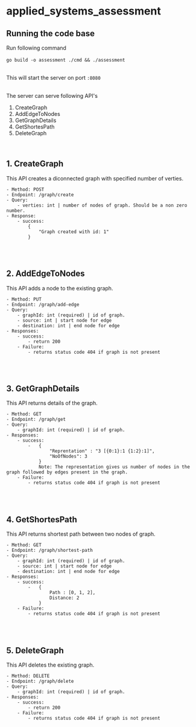 # applied_systems_assessment

## Running the code base

Run following command <br></br>
`go build -o assessment ./cmd && ./assessment` <br></br>

This will start the server on port `:8080` <br> </br>

The server can serve following API's <br>

1. CreateGraph
2. AddEdgeToNodes
3. GetGraphDetails
4. GetShortesPath
5. DeleteGraph

<br>
<h2>
    1. CreateGraph
</h2>

This API creates a diconnected graph with specified number of verties.

```
- Method: POST
- Endpoint: /graph/create
- Query:
    - verties: int | number of nodes of graph. Should be a non zero number.
- Response:
    - success:
        {
            "Graph created with id: 1"
        }
```

<br> <br>

## 2. AddEdgeToNodes

This API adds a node to the existing graph.

```
- Method: PUT
- Endpoint: /graph/add-edge
- Query:
    - graphId: int (required) | id of graph.
    - source: int | start node for edge
    - destination: int | end node for edge
- Responses:
    - success:
        - return 200
    - Failure:
        - returns status code 404 if graph is not present
```

<br><br>

## 3. GetGraphDetails

This API returns details of the graph.

```
- Method: GET
- Endpoint: /graph/get
- Query:
    - graphId: int (required) | id of graph.
- Responses:
    - success:
        -   {
                "Reprentation" : "3 [{0:1}:1 {1:2}:1]",
                "NoOfNodes": 3
            }
            Note: The representation gives us number of nodes in the graph followed by edges present in the graph.
    - Failure:
        - returns status code 404 if graph is not present
```

<br><br>

## 4. GetShortesPath

This API returns shortest path between two nodes of graph.

```
- Method: GET
- Endpoint: /graph/shortest-path
- Query:
    - graphId: int (required) | id of graph.
    - source: int | start node for edge
    - destination: int | end node for edge
- Responses:
    - success:
        -   {
                Path : [0, 1, 2],
                Distance: 2
            }
    - Failure:
        - returns status code 404 if graph is not present
```

<br><br>

## 5. DeleteGraph

This API deletes the existing graph.

```
- Method: DELETE
- Endpoint: /graph/delete
- Query:
    - graphId: int (required) | id of graph.
- Responses:
    - success:
        - return 200
    - Failure:
        - returns status code 404 if graph is not present
```

<br><br>

